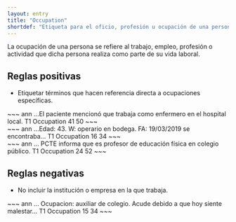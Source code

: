 ```yaml
---
layout: entry
title: "Occupation"
shortdef: "Etiqueta para el oficio, profesión u ocupación de una persona"
---
```


La ocupación de una persona se refiere al trabajo, empleo, profesión o actividad que dicha persona realiza como parte de su vida laboral.

## Reglas positivas

* Etiquetar términos que hacen referencia directa a ocupaciones específicas.

<div class="annotation-correct" markdown="1">
~~~ ann
...El paciente mencionó que trabaja como enfermero en el hospital local.
T1 Occupation 41 50 
~~~
</div>

<div class="annotation-correct" markdown="1">
~~~ ann
...Edad: 43. W: operario en bodega. FA: 19/03/2019 se encontraba...
T1 Occupation 16 34 
~~~
</div>


<div class="annotation-correct" markdown="1">
~~~ ann
... PCTE informa que es profesor de educación física en colegio público.
T1 Occupation 24 52 
~~~
</div>

## Reglas negativas

* No incluir la institución o empresa en la que trabaja.

<div class="annotation-incorrect" markdown="1">
~~~ ann
... Ocupacion: auxiliar de colegio. Acude debido a que hoy siente malestar...
T1 Occupation 15 34 
~~~
</div>
